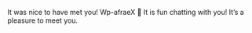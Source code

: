 It was nice to have met you!
Wp-afraeX
:raised_eyebrow:
It is fun chatting with you!
It’s a pleasure to meet you.
